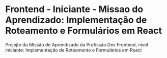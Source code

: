 # Frontend - Iniciante - Missao do Aprendizado: Implementação de Roteamento e Formulários em React
Projejto da Missão de Aprendizado da Profissão Dev Frontend, nível iniciante: Implementação de Roteamento e Formulários em React
